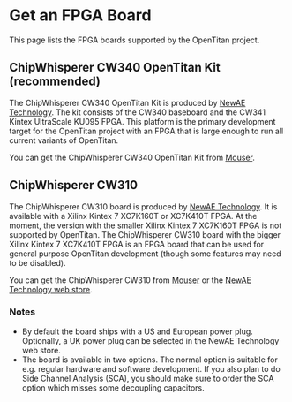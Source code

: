 # Get an FPGA Board

This page lists the FPGA boards supported by the OpenTitan project.

## ChipWhisperer CW340 OpenTitan Kit (recommended)

The ChipWhisperer CW340 OpenTitan Kit is produced by [NewAE Technology](https://www.newae.com/).
The kit consists of the CW340 baseboard and the CW341 Kintex UltraScale KU095 FPGA.
This platform is the primary development target for the OpenTitan project with an FPGA that is large enough to run all current variants of OpenTitan.

You can get the ChipWhisperer CW340 OpenTitan Kit from [Mouser](https://www.mouser.com/access/?pn=343-NAE-CW340-OTKIT).

## ChipWhisperer CW310

The ChipWhisperer CW310 board is produced by [NewAE Technology](https://www.newae.com/).
It is available with a Xilinx Kintex 7 XC7K160T or XC7K410T FPGA.
At the moment, the version with the smaller Xilinx Kintex 7 XC7K160T FPGA is not supported by OpenTitan.
The ChipWhisperer CW310 board with the bigger Xilinx Kintex 7 XC7K410T FPGA is an FPGA board that can be used for general purpose OpenTitan development (though some features may need to be disabled).

You can get the ChipWhisperer CW310 from [Mouser](https://www.mouser.com/access/?pn=343-NACW310K410TNORM) or the [NewAE Technology web store](https://store.newae.com/cw310-bergen-board-large-fpga-k410t-for-full-emulation/).

### Notes

* By default the board ships with a US and European power plug.
  Optionally, a UK power plug can be selected in the NewAE Technology web store.
* The board is available in two options.
  The normal option is suitable for e.g. regular hardware and software development.
  If you also plan to do Side Channel Analysis (SCA), you should make sure to order the SCA option which misses some decoupling capacitors.
